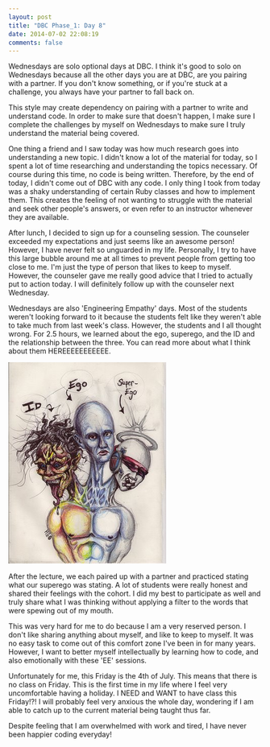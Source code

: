 ```yaml
---
layout: post
title: "DBC Phase_1: Day 8"
date: 2014-07-02 22:08:19
comments: false
---
```


Wednesdays are solo optional days at DBC. I think it's good to solo on Wednesdays because all the other days you are at DBC, are you pairing with a partner. If you don't know something, or if you're stuck at a challenge, you always have your partner to fall back on. 

This style may create dependency on pairing with a partner to write and understand code. In order to make sure that doesn't happen, I make sure I complete the challenges by myself on Wednesdays to make sure I truly understand the material being covered.

One thing a friend and I saw today was how much research goes into understanding a new topic. I didn't know a lot of the material for today, so I spent a lot of time researching and understanding the topics necessary. Of course during this time, no code is being written. Therefore, by the end of today, I didn't come out of DBC with any code. I only thing I took from today was a shaky understanding of certain Ruby classes and how to implement them. This creates the feeling of not wanting to struggle with the material and seek other people's answers, or even refer to an instructor whenever they are available.

After lunch, I decided to sign up for a counseling session. The counseler exceeded my expectations and just seems like an awesome person! However, I have never felt so unguarded in my life. Personally, I try to have this large bubble around me at all times to prevent people from getting too close to me. I'm just the type of person that likes to keep to myself. However, the counseler gave me really good advice that I tried to actually put to action today. I will definitely follow up with the counseler next Wednesday.

Wednesdays are also 'Engineering Empathy' days. Most of the students weren't looking forward to it because the students felt like they weren't able to take much from last week's class. However, the students and I all thought wrong. For 2.5 hours, we learned about the ego, superego, and the ID and the relationship between the three. You can read more about what I think about them HEREEEEEEEEEEE.

![alt text](/assets/img/ego.jpg "The ID, ego, and superego")

After the lecture, we each paired up with a partner and practiced stating what our superego was stating. A lot of students were really honest and shared their feelings with the cohort. I did my best to participate as well and truly share what I was thinking without applying a filter to the words that were spewing out of my mouth. 

This was very hard for me to do because I am a very reserved person. I don't like sharing anything about myself, and like to keep to myself. It was no easy task to come out of this comfort zone I've been in for many years. However, I want to better myself intellectually by learning how to code, and also emotionally with these 'EE' sessions.

Unfortunately for me, this Friday is the 4th of July. This means that there is no class on Friday. This is the first time in my life where I feel very uncomfortable having a holiday. I NEED and WANT to have class this Friday!?! I will probably feel very anxious the whole day, wondering if I am able to catch up to the current material being taught thus far.

Despite feeling that I am overwhelmed with work and tired, I have never been happier coding everyday!